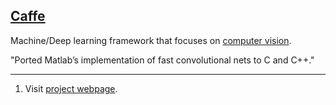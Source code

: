 ## [Caffe](#caffe)

Machine/Deep learning framework that focuses on [computer vision](#computer-vision).

"Ported Matlab’s implementation of fast convolutional nets to C and C++."

---
1. Visit [project webpage](http://caffe.berkeleyvision.org).